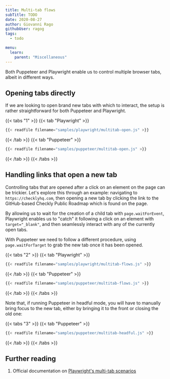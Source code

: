 ```yaml
---
title: Multi-tab flows
subTitle: TODO
date: 2020-08-27
author: Giovanni Rago
githubUser: ragog
tags:
  - todo

menu:
  learn:
    parent: "Miscellaneous"
---
```


Both Puppeteer and Playwright enable us to control multiple browser tabs, albeit in different ways. 

## Opening tabs directly

If we are looking to open brand new tabs with which to interact, the setup is rather straightforward for both Puppeteer and Playwright.

{{< tabs "1" >}}
{{< tab "Playwright" >}}
```js
{{< readfile filename="samples/playwright/multitab-open.js" >}}
```
{{< /tab >}}
{{< tab "Puppeteer" >}}
```js
{{< readfile filename="samples/puppeteer/multitab-open.js" >}}
```
{{< /tab >}}
{{< /tabs >}}

## Handling links that open a new tab

Controlling tabs that are opened after a click on an element on the page can be trickier. Let's explore this through an example: navigating to `https://checklyhq.com`, then opening a new tab by clicking the link to the GitHub-based Checkly Public Roadmap which is found on the page.

By allowing us to wait for the creation of a child tab with `page.waitForEvent`, Playwright enables us to "catch" it following a click on an element with `target="_blank"`, and then seamlessly interact with any of the currently open tabs. 

With Puppeteer we need to follow a different procedure, using `page.waitForTarget` to grab the new tab once it has been opened.

{{< tabs "2" >}}
{{< tab "Playwright" >}}
```js
{{< readfile filename="samples/playwright/multitab-flows.js" >}}
```
{{< /tab >}}
{{< tab "Puppeteer" >}}
```js
{{< readfile filename="samples/puppeteer/multitab-flows.js" >}}
```
{{< /tab >}}
{{< /tabs >}}

Note that, if running Puppeteer in headful mode, you will have to manually bring focus to the new tab, either by bringing it to the front or closing the old one:

{{< tabs "3" >}}
{{< tab "Puppeteer" >}}
```js {20}
{{< readfile filename="samples/puppeteer/multitab-headful.js" >}}
```
{{< /tab >}}
{{< /tabs >}}

## Further reading

1. Official documentation on [Playwright's multi-tab scenarios](https://playwright.dev/docs/multi-pages)